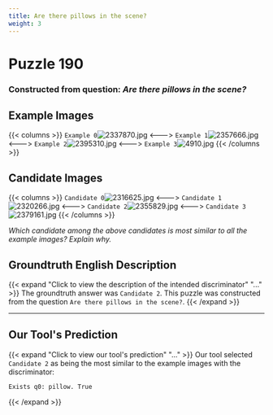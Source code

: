```yaml
---
title: Are there pillows in the scene?
weight: 3
---
```


# Puzzle 190
### Constructed from question: _Are there pillows in the scene?_


## Example Images
{{< columns >}}
`Example 0`![2337870.jpg](/gqa_images/2337870.jpg)
<--->
`Example 1`![2357666.jpg](/gqa_images/2357666.jpg)
<--->
`Example 2`![2395310.jpg](/gqa_images/2395310.jpg)
<--->
`Example 3`![4910.jpg](/gqa_images/4910.jpg)
{{< /columns >}}

## Candidate Images
{{< columns >}}
`Candidate 0`![2316625.jpg](/gqa_images/2316625.jpg)
<--->
`Candidate 1`![2320266.jpg](/gqa_images/2320266.jpg)
<--->
`Candidate 2`![2355829.jpg](/gqa_images/2355829.jpg)
<--->
`Candidate 3`![2379161.jpg](/gqa_images/2379161.jpg)
{{< /columns >}}

*Which candidate among the above candidates is most similar to all the example images? Explain why.*

## Groundtruth English Description

{{< expand "Click to view the description of the intended discriminator" "..." >}}
The groundtruth answer was `Candidate 2`. This puzzle was constructed from the question `Are there pillows in the scene?`.
{{< /expand >}}

---

## Our Tool's Prediction

{{< expand "Click to view our tool's prediction" "..." >}}
Our tool selected `Candidate 2` as being the most similar to the example images with the discriminator:
```plaintext
Exists q0: pillow. True
```
{{< /expand >}}

